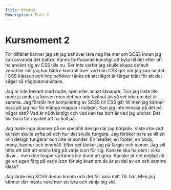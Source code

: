 ```yaml
---
Title: Kmom02
Description: Part 2
---
```


Kursmoment 2
==================

För tillfället känner jag att jag behöver lära mig lite mer om SCSS innan jag kan
använda det bättre. Känns fortfarande konstigt att byta till det efter att ha använt
sig av CSS tills nu. Ser inte varför jag skulle skapa default veriabler när jag har
bättre kontroll över vad min CSS gör när jag kan se det i CSS klassen och inte behöver
tänka på att något är färgat blått för att det säger så någonannanstans.

Jag är inte bekant med node, npm eller annat liknande. Tror jag läste lite node.js
under js kursen men det har inte fastnat än så vet inte om det är samma. Jag förstår
hur kompilering av SCSS till CSS går till men jag känner bara att jag har för många
mappar i nuläget. Kan jag inte minska på det på något sätt? Vad är nödvändigt och
vad kan tas bort är vad jag undrar. Det blir bara för mycket att ha koll på.

Jag hade inga planner på en specifik design när jag började. Viste inte vad kursen
skulle syfta på och hur det skulle fungera. Jag föröker bara se till att min design
fungerar och inte är sönder. En header, en footer, en body, meny, banner och innehåll.
Efter det tänker jag på färger och iconer. Jag vill hitta ett sätt att endra färg på
varje icon för sig. Kanske ska ha dem i olika divar... men den loopar så känns lite
dumt att göra. Kanske är det möjligt att ge en egen färg på varje icon för sig även
om de är en del av en och samma klass?

Jag lärde mig SCSS denna kmom och det får vara mitt TIL här. Men jag känner där måste
vara mer att lära och vänja sig vid.
